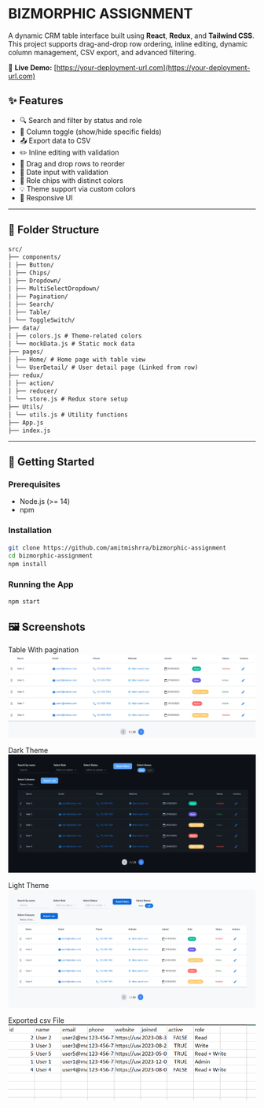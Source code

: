# BIZMORPHIC ASSIGNMENT

A dynamic CRM table interface built using **React**, **Redux**, and **Tailwind CSS**. This project supports drag-and-drop row ordering, inline editing, dynamic column management, CSV export, and advanced filtering.

🔗 **Live Demo:** [https://your-deployment-url.com](https://your-deployment-url.com)



## ✨ Features

- 🔍 Search and filter by status and role
- 🧩 Column toggle (show/hide specific fields)
- 📤 Export data to CSV
- ✏️ Inline editing with validation
- 🔄 Drag and drop rows to reorder
- 📆 Date input with validation
- 🎨 Role chips with distinct colors
- 💡 Theme support via custom colors
- 📱 Responsive UI

---

## 📁 Folder Structure

```
src/
├── components/
│ ├── Button/
│ ├── Chips/
│ ├── Dropdown/
│ ├── MultiSelectDropdown/
│ ├── Pagination/
│ ├── Search/
│ ├── Table/
│ └── ToggleSwitch/
├── data/
│ ├── colors.js # Theme-related colors
│ └── mockData.js # Static mock data
├── pages/
│ ├── Home/ # Home page with table view
│ └── UserDetail/ # User detail page (Linked from row)
├── redux/
│ ├── action/
│ ├── reducer/
│ └── store.js # Redux store setup
├── Utils/
│ └── utils.js # Utility functions
├── App.js
├── index.js
```


---

## 🚀 Getting Started

### Prerequisites

- Node.js (>= 14)
- npm

### Installation

```bash
git clone https://github.com/amitmishrra/bizmorphic-assignment
cd bizmorphic-assignment
npm install
```
### Running the App

```
npm start
```

## 🖼️ Screenshots

Table With pagination
![alt text](./public/Screenshots/image-3.png)

Dark Theme
![alt text](./public/Screenshots/image.png)

Light Theme
![alt text](./public/Screenshots/image-1.png)

Exported csv File
![alt text](./public/Screenshots/image-2.png)